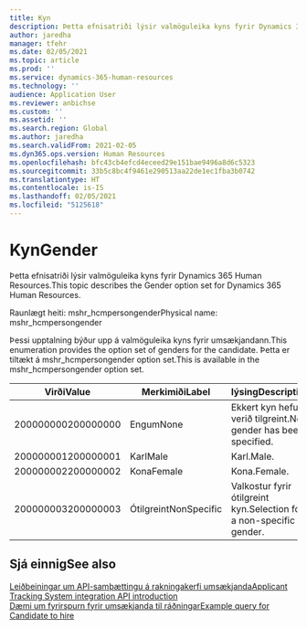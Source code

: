 ```yaml
---
title: Kyn
description: Þetta efnisatriði lýsir valmöguleika kyns fyrir Dynamics 365 Human Resources.
author: jaredha
manager: tfehr
ms.date: 02/05/2021
ms.topic: article
ms.prod: ''
ms.service: dynamics-365-human-resources
ms.technology: ''
audience: Application User
ms.reviewer: anbichse
ms.custom: ''
ms.assetid: ''
ms.search.region: Global
ms.author: jaredha
ms.search.validFrom: 2021-02-05
ms.dyn365.ops.version: Human Resources
ms.openlocfilehash: bfc43cb4efcd4eceed29e151bae9496a8d6c5323
ms.sourcegitcommit: 33b5c8bc4f9461e290513aa22de1ec1fba3b0742
ms.translationtype: HT
ms.contentlocale: is-IS
ms.lasthandoff: 02/05/2021
ms.locfileid: "5125618"
---
```

# <a name="gender"></a><span data-ttu-id="1050b-103">Kyn</span><span class="sxs-lookup"><span data-stu-id="1050b-103">Gender</span></span>

<span data-ttu-id="1050b-104">Þetta efnisatriði lýsir valmöguleika kyns fyrir Dynamics 365 Human Resources.</span><span class="sxs-lookup"><span data-stu-id="1050b-104">This topic describes the Gender option set for Dynamics 365 Human Resources.</span></span>

<span data-ttu-id="1050b-105">Raunlægt heiti: mshr_hcmpersongender</span><span class="sxs-lookup"><span data-stu-id="1050b-105">Physical name: mshr_hcmpersongender</span></span>

<span data-ttu-id="1050b-106">Þessi upptalning býður upp á valmöguleika kyns fyrir umsækjandann.</span><span class="sxs-lookup"><span data-stu-id="1050b-106">This enumeration provides the option set of genders for the candidate.</span></span> <span data-ttu-id="1050b-107">Þetta er tiltækt á mshr_hcmpersongender option set.</span><span class="sxs-lookup"><span data-stu-id="1050b-107">This is available in the mshr_hcmpersongender option set.</span></span>

| <span data-ttu-id="1050b-108">Virði</span><span class="sxs-lookup"><span data-stu-id="1050b-108">Value</span></span> | <span data-ttu-id="1050b-109">Merkimiði</span><span class="sxs-lookup"><span data-stu-id="1050b-109">Label</span></span> | <span data-ttu-id="1050b-110">lýsing</span><span class="sxs-lookup"><span data-stu-id="1050b-110">Description</span></span> |
| --- | --- | --- |
| <span data-ttu-id="1050b-111">200000000</span><span class="sxs-lookup"><span data-stu-id="1050b-111">200000000</span></span> | <span data-ttu-id="1050b-112">Engum</span><span class="sxs-lookup"><span data-stu-id="1050b-112">None</span></span> | <span data-ttu-id="1050b-113">Ekkert kyn hefur verið tilgreint.</span><span class="sxs-lookup"><span data-stu-id="1050b-113">No gender has been specified.</span></span> |
| <span data-ttu-id="1050b-114">200000001</span><span class="sxs-lookup"><span data-stu-id="1050b-114">200000001</span></span> | <span data-ttu-id="1050b-115">Karl</span><span class="sxs-lookup"><span data-stu-id="1050b-115">Male</span></span> | <span data-ttu-id="1050b-116">Karl.</span><span class="sxs-lookup"><span data-stu-id="1050b-116">Male.</span></span> |
| <span data-ttu-id="1050b-117">200000002</span><span class="sxs-lookup"><span data-stu-id="1050b-117">200000002</span></span> | <span data-ttu-id="1050b-118">Kona</span><span class="sxs-lookup"><span data-stu-id="1050b-118">Female</span></span> | <span data-ttu-id="1050b-119">Kona.</span><span class="sxs-lookup"><span data-stu-id="1050b-119">Female.</span></span> |
| <span data-ttu-id="1050b-120">200000003</span><span class="sxs-lookup"><span data-stu-id="1050b-120">200000003</span></span> | <span data-ttu-id="1050b-121">Ótilgreint</span><span class="sxs-lookup"><span data-stu-id="1050b-121">NonSpecific</span></span> | <span data-ttu-id="1050b-122">Valkostur fyrir ótilgreint kyn.</span><span class="sxs-lookup"><span data-stu-id="1050b-122">Selection for a non-specific gender.</span></span> |

## <a name="see-also"></a><span data-ttu-id="1050b-123">Sjá einnig</span><span class="sxs-lookup"><span data-stu-id="1050b-123">See also</span></span>

[<span data-ttu-id="1050b-124">Leiðbeiningar um API-samþættingu á rakningakerfi umsækjanda</span><span class="sxs-lookup"><span data-stu-id="1050b-124">Applicant Tracking System integration API introduction</span></span>](hr-admin-integration-ats-api-introduction.md)<br>
[<span data-ttu-id="1050b-125">Dæmi um fyrirspurn fyrir umsækjanda til ráðningar</span><span class="sxs-lookup"><span data-stu-id="1050b-125">Example query for Candidate to hire</span></span>](hr-admin-integration-ats-api-candidate-to-hire-example-query.md)

